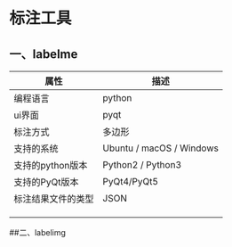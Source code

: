 # 标注工具



## 一、labelme

[git地址]: https://github.com/wkentaro/labelme
[官网地址]: http://labelme2.csail.mit.edu





| 属性               | 描述                     |
| ------------------ | ------------------------ |
| 编程语言           | python                   |
| ui界面             | pyqt                     |
| 标注方式           | 多边形                   |
| 支持的系统         | Ubuntu / macOS / Windows |
| 支持的python版本   | Python2 / Python3        |
| 支持的PyQt版本     | PyQt4/PyQt5              |
| 标注结果文件的类型 | JSON                     |
|                    |                          |
|                    |                          |
|                    |                          |



##二、labelimg